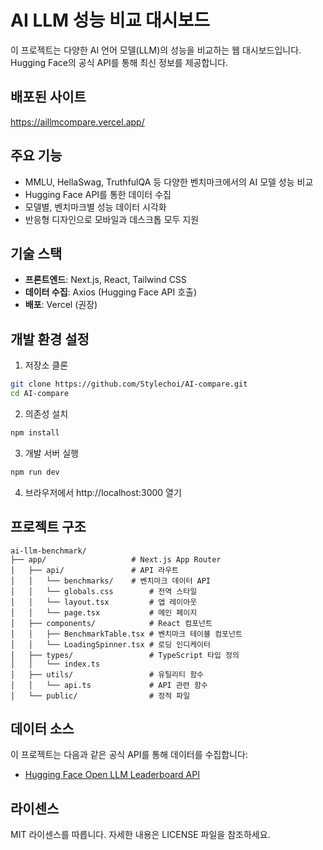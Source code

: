 # AI LLM 성능 비교 대시보드

이 프로젝트는 다양한 AI 언어 모델(LLM)의 성능을 비교하는 웹 대시보드입니다. Hugging Face의 공식 API를 통해 최신 정보를 제공합니다.

## 배포된 사이트

  https://aillmcompare.vercel.app/


## 주요 기능

- MMLU, HellaSwag, TruthfulQA 등 다양한 벤치마크에서의 AI 모델 성능 비교
- Hugging Face API를 통한 데이터 수집
- 모델별, 벤치마크별 성능 데이터 시각화
- 반응형 디자인으로 모바일과 데스크톱 모두 지원

## 기술 스택

- **프론트엔드**: Next.js, React, Tailwind CSS
- **데이터 수집**: Axios (Hugging Face API 호출)
- **배포**: Vercel (권장)

## 개발 환경 설정

1. 저장소 클론

```bash
git clone https://github.com/Stylechoi/AI-compare.git
cd AI-compare
```

2. 의존성 설치

```bash
npm install
```

3. 개발 서버 실행

```bash
npm run dev
```

4. 브라우저에서 http://localhost:3000 열기

## 프로젝트 구조

```
ai-llm-benchmark/
├── app/                   # Next.js App Router
│   ├── api/               # API 라우트
│   │   └── benchmarks/    # 벤치마크 데이터 API
│   │   └── globals.css        # 전역 스타일
│   │   └── layout.tsx         # 앱 레이아웃
│   │   └── page.tsx           # 메인 페이지
│   ├── components/            # React 컴포넌트
│   │   ├── BenchmarkTable.tsx # 벤치마크 테이블 컴포넌트
│   │   └── LoadingSpinner.tsx # 로딩 인디케이터
│   ├── types/                 # TypeScript 타입 정의
│   │   └── index.ts
│   ├── utils/                 # 유틸리티 함수
│   │   └── api.ts             # API 관련 함수
│   └── public/                # 정적 파일
```

## 데이터 소스

이 프로젝트는 다음과 같은 공식 API를 통해 데이터를 수집합니다:

- [Hugging Face Open LLM Leaderboard API](https://huggingface.co/api/spaces/open-llm-leaderboard/results)

## 라이센스

MIT 라이센스를 따릅니다. 자세한 내용은 LICENSE 파일을 참조하세요.


